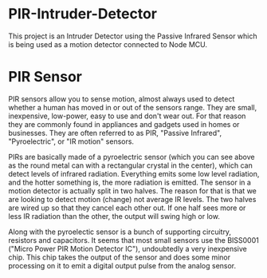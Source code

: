 # PIR-Intruder-Detector
This project is an Intruder Detector using the Passive Infrared Sensor which is being used as a motion detector connected to Node MCU.

# PIR Sensor
PIR sensors allow you to sense motion, almost always used to detect whether a human has moved in or out of the sensors range. They are small, inexpensive, low-power, easy to use and don't wear out. For that reason they are commonly found in appliances and gadgets used in homes or businesses. They are often referred to as PIR, "Passive Infrared", "Pyroelectric", or "IR motion" sensors.

PIRs are basically made of a pyroelectric sensor (which you can see above as the round metal can with a rectangular crystal in the center), which can detect levels of infrared radiation. Everything emits some low level radiation, and the hotter something is, the more radiation is emitted. The sensor in a motion detector is actually split in two halves. The reason for that is that we are looking to detect motion (change) not average IR levels. The two halves are wired up so that they cancel each other out. If one half sees more or less IR radiation than the other, the output will swing high or low.

Along with the pyroelectic sensor is a bunch of supporting circuitry, resistors and capacitors. It seems that most small sensors use the BISS0001 ("Micro Power PIR Motion Detector IC"), undoubtedly a very inexpensive chip. This chip takes the output of the sensor and does some minor processing on it to emit a digital output pulse from the analog sensor.
